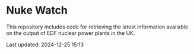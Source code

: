# Nuke Watch

This repository includes code for retrieving the latest information available on the output of EDF nuclear power plants in the UK.

Last updated: 2024-12-25 15:13